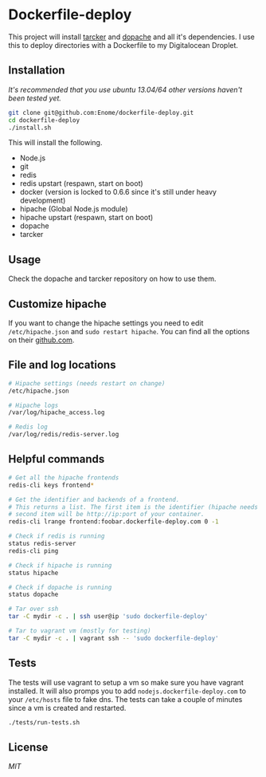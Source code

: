 # Dockerfile-deploy

This project will install [tarcker](http://github.com/enome/tarcker) and [dopache](http://github.com/enome/tarcker) and all it's dependencies. I use this to deploy directories with a Dockerfile to my Digitalocean Droplet.

## Installation

*It's recommended that you use ubuntu 13.04/64 other versions haven't been tested yet.*

```sh
git clone git@github.com:Enome/dockerfile-deploy.git
cd dockerfile-deploy
./install.sh
```

This will install the following.

- Node.js
- git
- redis
- redis upstart (respawn, start on boot)
- docker (version is locked to 0.6.6 since it's still under heavy development)
- hipache (Global Node.js module)
- hipache upstart (respawn, start on boot)
- dopache
- tarcker

## Usage

Check the dopache and tarcker repository on how to use them. 

## Customize hipache

If you want to change the hipache settings you need to edit `/etc/hipache.json` and `sudo restart hipache`. You can find all the options on their [github.com](https://github.com/dotcloud/hipache).

## File and log locations

```sh
# Hipache settings (needs restart on change)
/etc/hipache.json 

# Hipache logs
/var/log/hipache_access.log

# Redis log
/var/log/redis/redis-server.log
```

## Helpful commands

```sh
# Get all the hipache frontends
redis-cli keys frontend*

# Get the identifier and backends of a frontend.
# This returns a list. The first item is the identifier (hipache needs this) 
# second item will be http://ip:port of your container.
redis-cli lrange frontend:foobar.dockerfile-deploy.com 0 -1

# Check if redis is running
status redis-server
redis-cli ping

# Check if hipache is running
status hipache

# Check if dopache is running
status dopache

# Tar over ssh
tar -C mydir -c . | ssh user@ip 'sudo dockerfile-deploy'

# Tar to vagrant vm (mostly for testing)
tar -C mydir -c . | vagrant ssh -- 'sudo dockerfile-deploy'
```

## Tests

The tests will use vagrant to setup a vm so make sure you have vagrant installed. It will also promps you to add `nodejs.dockerfile-deploy.com` to your `/etc/hosts` file to fake dns. The tests can take a couple of minutes since a vm is created and restarted.

```sh
./tests/run-tests.sh
```

## License

*MIT*

